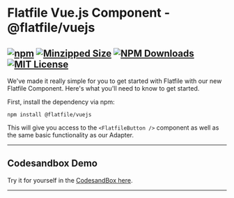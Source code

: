 # Flatfile Vue.js Component - @flatfile/vuejs

[![npm](https://img.shields.io/npm/v/@flatfile/vuejs.svg?label=npm%20version&color=2EBF6A&style=for-the-badge)](https://www.npmjs.com/@flatfile/vuejs)
[![Minzipped Size](https://img.shields.io/bundlephobia/minzip/@flatfile/vuejs?color=794cff&style=for-the-badge)](https://bundlephobia.com/result?p=@flatfile/vuejs)
[![NPM Downloads](https://img.shields.io/npm/dw/@flatfile/vuejs.svg?color=8c66ff&style=for-the-badge)](https://www.npmjs.com/@flatfile/vuejs)
[![MIT License](https://img.shields.io/badge/license-MIT-blue.svg?style=for-the-badge&color=794cff)](/LICENSE)
--

We've made it really simple for you to get started with Flatfile with our new Flatfile Component. Here's what you'll need to know to get started.

First, install the dependency via npm:

`npm install @flatfile/vuejs`

This will give you access to the `<FlatfileButton />` component as well as the same basic functionality as our Adapter.

---

## Codesandbox Demo

Try it for yourself in the [CodesandBox here](https://codesandbox.io/s/xxxx).

---
